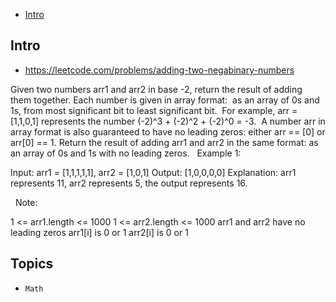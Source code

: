 - [Intro](#intro)

## Intro

- https://leetcode.com/problems/adding-two-negabinary-numbers

Given two numbers arr1 and arr2 in base -2, return the result of adding them together.
Each number is given in array format:  as an array of 0s and 1s, from most significant bit to least significant bit.  For example, arr = [1,1,0,1] represents the number (-2)^3 + (-2)^2 + (-2)^0 = -3.  A number arr in array format is also guaranteed to have no leading zeros: either arr == [0] or arr[0] == 1.
Return the result of adding arr1 and arr2 in the same format: as an array of 0s and 1s with no leading zeros.
 
Example 1:

Input: arr1 = [1,1,1,1,1], arr2 = [1,0,1]
Output: [1,0,0,0,0]
Explanation: arr1 represents 11, arr2 represents 5, the output represents 16.

 
Note:

1 <= arr1.length <= 1000
1 <= arr2.length <= 1000
arr1 and arr2 have no leading zeros
arr1[i] is 0 or 1
arr2[i] is 0 or 1



## Topics

- `Math`


